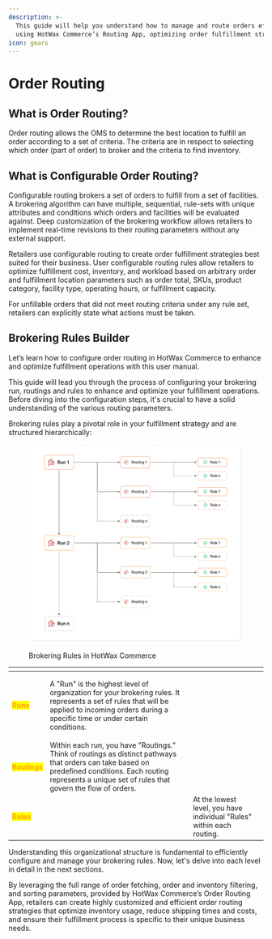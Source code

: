 ```yaml
---
description: >-
  This guide will help you understand how to manage and route orders efficiently
  using HotWax Commerce’s Routing App, optimizing order fulfillment strategies.
icon: gears
---
```


# Order Routing

## What is Order Routing?

Order routing allows the OMS to determine the best location to fulfill an order according to a set of criteria. The criteria are in respect to selecting which order (part of order) to broker and the criteria to find inventory.

## What is Configurable Order Routing?

Configurable routing brokers a set of orders to fulfill from a set of facilities. A brokering algorithm can have multiple, sequential, rule-sets with unique attributes and conditions which orders and facilities will be evaluated against. Deep customization of the brokering workflow allows retailers to implement real-time revisions to their routing parameters without any external support.

Retailers use configurable routing to create order fulfillment strategies best suited for their business. User configurable routing rules allow retailers to optimize fulfillment cost, inventory, and workload based on arbitrary order and fulfillment location parameters such as order total, SKUs, product category, facility type, operating hours, or fulfillment capacity.

For unfillable orders that did not meet routing criteria under any rule set, retailers can explicitly state what actions must be taken.

## Brokering Rules Builder

Let’s learn how to configure order routing in HotWax Commerce to enhance and optimize fulfillment operations with this user manual.

This guide will lead you through the process of configuring your brokering run, routings and rules to enhance and optimize your fulfillment operations. Before diving into the configuration steps, it's crucial to have a solid understanding of the various routing parameters.

Brokering rules play a pivotal role in your fulfillment strategy and are structured hierarchically:

<figure><img src="../.gitbook/assets/HotWax Commerce Order Routing.png" alt=""><figcaption><p>Brokering Rules in HotWax Commerce</p></figcaption></figure>

<table data-view="cards"><thead><tr><th></th><th></th><th></th><th data-hidden data-card-cover data-type="files"></th></tr></thead><tbody><tr><td><mark style="color:orange;"><strong>Runs</strong></mark>  </td><td><p></p><p>A "Run" is the highest level of organization for your brokering rules. It represents a set of rules that will be applied to incoming orders during a specific time or under certain conditions.</p></td><td></td><td></td></tr><tr><td><p><mark style="color:orange;"><strong>Routings</strong></mark></p><p></p></td><td>Within each run, you have "Routings." Think of routings as distinct pathways that orders can take based on predefined conditions. Each routing represents a unique set of rules that govern the flow of orders.</td><td></td><td></td></tr><tr><td><mark style="color:orange;"><strong>Rules</strong></mark></td><td></td><td>At the lowest level, you have individual "Rules" within each routing.</td><td></td></tr></tbody></table>

Understanding this organizational structure is fundamental to efficiently configure and manage your brokering rules. Now, let's delve into each level in detail in the next sections.

By leveraging the full range of order fetching, order and inventory filtering, and sorting parameters, provided by HotWax Commerce’s Order Routing App, retailers can create highly customized and efficient order routing strategies that optimize inventory usage, reduce shipping times and costs, and ensure their fulfillment process is specific to their unique business needs.
